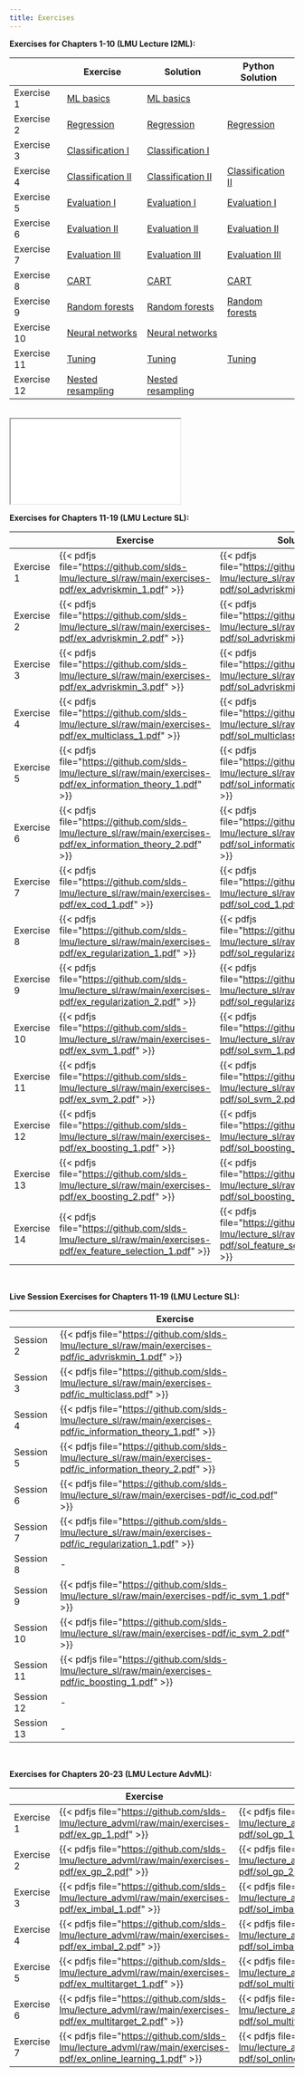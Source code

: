 ```yaml
---
title: Exercises
---
```


__Exercises for Chapters 1-10 (LMU Lecture I2ML):__

|             | Exercise         | Solution           | Python Solution    |
| ------------| ---------------- | ------------------ | ------------------ |
| Exercise 1  &nbsp;| [ML basics](https://github.com/slds-lmu/lecture_i2ml/raw/master/exercises-pdf/ex_ml-basics.pdf) | [ML basics](https://github.com/slds-lmu/lecture_i2ml/raw/master/exercises-pdf/sol_ml-basics.pdf) |          |
| Exercise 2  &nbsp;| [Regression](https://github.com/slds-lmu/lecture_i2ml/raw/master/exercises-pdf/ex_regression.pdf) | [Regression](https://github.com/slds-lmu/lecture_i2ml/raw/master/exercises-pdf/sol_regression.pdf) | [Regression](https://github.com/slds-lmu/lecture_i2ml/blob/master/exercises/supervised-regression/sol_regression_py.ipynb) | 
| Exercise 3  &nbsp;| [Classification I](https://github.com/slds-lmu/lecture_i2ml/raw/master/exercises-pdf/ex_classification_1.pdf) | [Classification I](https://github.com/slds-lmu/lecture_i2ml/raw/master/exercises-pdf/sol_classification_1.pdf) |          |
| Exercise 4  &nbsp;| [Classification II](https://github.com/slds-lmu/lecture_i2ml/raw/master/exercises-pdf/ex_classification_2.pdf) | [Classification II](https://github.com/slds-lmu/lecture_i2ml/raw/master/exercises-pdf/sol_classification_2.pdf) | [Classification II](https://github.com/slds-lmu/lecture_i2ml/blob/master/exercises/supervised-classification/sol_classification_2_py.ipynb) |
| Exercise 5  &nbsp;| [Evaluation I](https://github.com/slds-lmu/lecture_i2ml/raw/master/exercises-pdf/ex_eval_1.pdf) | [Evaluation I](https://github.com/slds-lmu/lecture_i2ml/raw/master/exercises-pdf/sol_eval_1.pdf) | [Evaluation I](https://github.com/slds-lmu/lecture_i2ml/blob/master/exercises/evaluation/sol_eval_1_py.ipynb)  |
| Exercise 6  &nbsp;| [Evaluation II](https://github.com/slds-lmu/lecture_i2ml/raw/master/exercises-pdf/ex_eval_2.pdf) | [Evaluation II](https://github.com/slds-lmu/lecture_i2ml/raw/master/exercises-pdf/sol_eval_2.pdf) | [Evaluation II](https://github.com/slds-lmu/lecture_i2ml/blob/master/exercises/evaluation/sol_eval_2_py.ipynb)  |
| Exercise 7  &nbsp;| [Evaluation III](https://github.com/slds-lmu/lecture_i2ml/raw/master/exercises-pdf/ex_eval_3.pdf) | [Evaluation III](https://github.com/slds-lmu/lecture_i2ml/raw/master/exercises-pdf/sol_eval_3.pdf) |  [Evaluation III](https://github.com/slds-lmu/lecture_i2ml/blob/master/exercises/evaluation/sol_eval_3_py.ipynb)   |
| Exercise 8  &nbsp;| [CART](https://github.com/slds-lmu/lecture_i2ml/raw/master/exercises-pdf/ex_trees.pdf) | [CART](https://github.com/slds-lmu/lecture_i2ml/raw/master/exercises-pdf/sol_trees.pdf) |  [CART](https://github.com/slds-lmu/lecture_i2ml/blob/master/exercises/trees/sol_trees_py.ipynb)   |
| Exercise 9  &nbsp;| [Random forests](https://github.com/slds-lmu/lecture_i2ml/raw/master/exercises-pdf/ex_forests.pdf) | [Random forests](https://github.com/slds-lmu/lecture_i2ml/raw/master/exercises-pdf/sol_forests.pdf) | [Random forests](https://github.com/slds-lmu/lecture_i2ml/blob/master/exercises/forests/sol_forests_py.ipynb)    |
| Exercise 10 &nbsp;| [Neural networks](https://github.com/slds-lmu/lecture_i2ml/raw/master/exercises-pdf/ex_nn.pdf) | [Neural networks](https://github.com/slds-lmu/lecture_i2ml/raw/master/exercises-pdf/sol_nn.pdf) |
| Exercise 11 &nbsp;| [Tuning](https://github.com/slds-lmu/lecture_i2ml/raw/master/exercises-pdf/ex_tuning.pdf) | [Tuning](https://github.com/slds-lmu/lecture_i2ml/raw/master/exercises-pdf/sol_tuning.pdf) |   [Tuning](https://github.com/slds-lmu/lecture_i2ml/blob/master/exercises/tuning/sol_tuning_py.ipynb)     |
| Exercise 12 &nbsp;| [Nested resampling](https://github.com/slds-lmu/lecture_i2ml/raw/master/exercises-pdf/ex_nested_resampling.pdf) &emsp;| [Nested resampling](https://github.com/slds-lmu/lecture_i2ml/raw/master/exercises-pdf/sol_nested_resampling.pdf) &emsp;|          |

<br>

<iframe src="regression.html"></iframe>

__Exercises for Chapters 11-19 (LMU Lecture SL):__

|            | Exercise    | Solution |
| ---------| -------------- | -------------|
| Exercise 1 | {{< pdfjs file="https://github.com/slds-lmu/lecture_sl/raw/main/exercises-pdf/ex_advriskmin_1.pdf" >}} | {{< pdfjs file="https://github.com/slds-lmu/lecture_sl/raw/main/exercises-pdf/sol_advriskmin_1.pdf" >}} |
| Exercise 2 | {{< pdfjs file="https://github.com/slds-lmu/lecture_sl/raw/main/exercises-pdf/ex_advriskmin_2.pdf" >}} | {{< pdfjs file="https://github.com/slds-lmu/lecture_sl/raw/main/exercises-pdf/sol_advriskmin_2.pdf" >}} |
| Exercise 3 | {{< pdfjs file="https://github.com/slds-lmu/lecture_sl/raw/main/exercises-pdf/ex_advriskmin_3.pdf" >}} | {{< pdfjs file="https://github.com/slds-lmu/lecture_sl/raw/main/exercises-pdf/sol_advriskmin_3.pdf" >}} |
| Exercise 4 | {{< pdfjs file="https://github.com/slds-lmu/lecture_sl/raw/main/exercises-pdf/ex_multiclass_1.pdf" >}} | {{< pdfjs file="https://github.com/slds-lmu/lecture_sl/raw/main/exercises-pdf/sol_multiclass_1.pdf" >}} |
| Exercise 5 | {{< pdfjs file="https://github.com/slds-lmu/lecture_sl/raw/main/exercises-pdf/ex_information_theory_1.pdf" >}} | {{< pdfjs file="https://github.com/slds-lmu/lecture_sl/raw/main/exercises-pdf/sol_information_theory_1.pdf" >}} |
| Exercise 6 | {{< pdfjs file="https://github.com/slds-lmu/lecture_sl/raw/main/exercises-pdf/ex_information_theory_2.pdf" >}} | {{< pdfjs file="https://github.com/slds-lmu/lecture_sl/raw/main/exercises-pdf/sol_information_theory_2.pdf" >}} |
| Exercise 7 | {{< pdfjs file="https://github.com/slds-lmu/lecture_sl/raw/main/exercises-pdf/ex_cod_1.pdf" >}} | {{< pdfjs file="https://github.com/slds-lmu/lecture_sl/raw/main/exercises-pdf/sol_cod_1.pdf" >}} |
| Exercise 8 | {{< pdfjs file="https://github.com/slds-lmu/lecture_sl/raw/main/exercises-pdf/ex_regularization_1.pdf" >}} | {{< pdfjs file="https://github.com/slds-lmu/lecture_sl/raw/main/exercises-pdf/sol_regularization_1.pdf" >}} |
| Exercise 9 | {{< pdfjs file="https://github.com/slds-lmu/lecture_sl/raw/main/exercises-pdf/ex_regularization_2.pdf" >}} | {{< pdfjs file="https://github.com/slds-lmu/lecture_sl/raw/main/exercises-pdf/sol_regularization_2.pdf" >}} |
| Exercise 10 | {{< pdfjs file="https://github.com/slds-lmu/lecture_sl/raw/main/exercises-pdf/ex_svm_1.pdf" >}} | {{< pdfjs file="https://github.com/slds-lmu/lecture_sl/raw/main/exercises-pdf/sol_svm_1.pdf" >}} |
| Exercise 11 | {{< pdfjs file="https://github.com/slds-lmu/lecture_sl/raw/main/exercises-pdf/ex_svm_2.pdf" >}} | {{< pdfjs file="https://github.com/slds-lmu/lecture_sl/raw/main/exercises-pdf/sol_svm_2.pdf" >}} |
| Exercise 12 | {{< pdfjs file="https://github.com/slds-lmu/lecture_sl/raw/main/exercises-pdf/ex_boosting_1.pdf" >}} | {{< pdfjs file="https://github.com/slds-lmu/lecture_sl/raw/main/exercises-pdf/sol_boosting_1.pdf" >}} |
| Exercise 13 | {{< pdfjs file="https://github.com/slds-lmu/lecture_sl/raw/main/exercises-pdf/ex_boosting_2.pdf" >}} | {{< pdfjs file="https://github.com/slds-lmu/lecture_sl/raw/main/exercises-pdf/sol_boosting_2.pdf" >}} |
| Exercise 14 | {{< pdfjs file="https://github.com/slds-lmu/lecture_sl/raw/main/exercises-pdf/ex_feature_selection_1.pdf" >}} | {{< pdfjs file="https://github.com/slds-lmu/lecture_sl/raw/main/exercises-pdf/sol_feature_selection_1.pdf" >}} |

<br>

__Live Session Exercises for Chapters 11-19 (LMU Lecture SL):__

|            | Exercise    | 
| ---------| -------------- | 
|Session 2| {{< pdfjs file="https://github.com/slds-lmu/lecture_sl/raw/main/exercises-pdf/ic_advriskmin_1.pdf" >}} | 
|Session 3| {{< pdfjs file="https://github.com/slds-lmu/lecture_sl/raw/main/exercises-pdf/ic_multiclass.pdf" >}} | 
|Session 4| {{< pdfjs file="https://github.com/slds-lmu/lecture_sl/raw/main/exercises-pdf/ic_information_theory_1.pdf" >}} | 
|Session 5| {{< pdfjs file="https://github.com/slds-lmu/lecture_sl/raw/main/exercises-pdf/ic_information_theory_2.pdf" >}} | 
|Session 6| {{< pdfjs file="https://github.com/slds-lmu/lecture_sl/raw/main/exercises-pdf/ic_cod.pdf" >}} | 
|Session 7| {{< pdfjs file="https://github.com/slds-lmu/lecture_sl/raw/main/exercises-pdf/ic_regularization_1.pdf" >}} | 
|Session 8| - | 
|Session 9| {{< pdfjs file="https://github.com/slds-lmu/lecture_sl/raw/main/exercises-pdf/ic_svm_1.pdf" >}} | 
|Session 10| {{< pdfjs file="https://github.com/slds-lmu/lecture_sl/raw/main/exercises-pdf/ic_svm_2.pdf" >}} | 
|Session 11| {{< pdfjs file="https://github.com/slds-lmu/lecture_sl/raw/main/exercises-pdf/ic_boosting_1.pdf" >}} | 
|Session 12| - | 
|Session 13| - | 

<br>

__Exercises for Chapters 20-23 (LMU Lecture AdvML):__

|            | Exercise    | Solution |
| ---------| -------------- | -------------|
| Exercise 1 | {{< pdfjs file="https://github.com/slds-lmu/lecture_advml/raw/main/exercises-pdf/ex_gp_1.pdf" >}} | {{< pdfjs file="https://github.com/slds-lmu/lecture_advml/raw/main/exercises-pdf/sol_gp_1.pdf" >}} |
| Exercise 2 | {{< pdfjs file="https://github.com/slds-lmu/lecture_advml/raw/main/exercises-pdf/ex_gp_2.pdf" >}} | {{< pdfjs file="https://github.com/slds-lmu/lecture_advml/raw/main/exercises-pdf/sol_gp_2.pdf" >}} |
| Exercise 3 | {{< pdfjs file="https://github.com/slds-lmu/lecture_advml/raw/main/exercises-pdf/ex_imbal_1.pdf" >}} | {{< pdfjs file="https://github.com/slds-lmu/lecture_advml/raw/main/exercises-pdf/sol_imbal_1.pdf" >}} |
| Exercise 4 | {{< pdfjs file="https://github.com/slds-lmu/lecture_advml/raw/main/exercises-pdf/ex_imbal_2.pdf" >}} | {{< pdfjs file="https://github.com/slds-lmu/lecture_advml/raw/main/exercises-pdf/sol_imbal_2.pdf" >}} |
| Exercise 5 | {{< pdfjs file="https://github.com/slds-lmu/lecture_advml/raw/main/exercises-pdf/ex_multitarget_1.pdf" >}} | {{< pdfjs file="https://github.com/slds-lmu/lecture_advml/raw/main/exercises-pdf/sol_multitarget_1.pdf" >}} |
| Exercise 6 | {{< pdfjs file="https://github.com/slds-lmu/lecture_advml/raw/main/exercises-pdf/ex_multitarget_2.pdf" >}} | {{< pdfjs file="https://github.com/slds-lmu/lecture_advml/raw/main/exercises-pdf/sol_multitarget_2.pdf" >}} |
| Exercise 7 | {{< pdfjs file="https://github.com/slds-lmu/lecture_advml/raw/main/exercises-pdf/ex_online_learning_1.pdf" >}} | {{< pdfjs file="https://github.com/slds-lmu/lecture_advml/raw/main/exercises-pdf/sol_online_learning_1.pdf" >}} |
